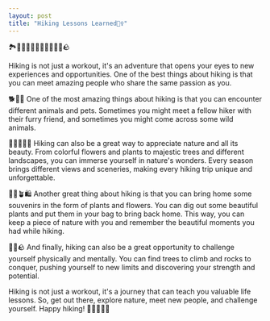 ```yaml
---
layout: post
title: "Hiking Lessons Learned🚶‍♀️"
---
```


🏞️🐶🚵‍♀️🚶‍♀️🌺🌳🍃🧗‍♀️🪨 

Hiking is not just a workout, it's an adventure that opens your eyes to new experiences and opportunities. One of the best things about hiking is that you can meet amazing people who share the same passion as you. 

🐕🐩🐾 One of the most amazing things about hiking is that you can encounter different animals and pets. Sometimes you might meet a fellow hiker with their furry friend, and sometimes you might come across some wild animals. 

🌸🌺🌼🌳🍂 Hiking can also be a great way to appreciate nature and all its beauty. From colorful flowers and plants to majestic trees and different landscapes, you can immerse yourself in nature's wonders. Every season brings different views and sceneries, making every hiking trip unique and unforgettable.

🌿🍃🪴🛍️ Another great thing about hiking is that you can bring home some souvenirs in the form of plants and flowers. You can dig out some beautiful plants and put them in your bag to bring back home. This way, you can keep a piece of nature with you and remember the beautiful moments you had while hiking.

🧗‍♀️🪨 And finally, hiking can also be a great opportunity to challenge yourself physically and mentally. You can find trees to climb and rocks to conquer, pushing yourself to new limits and discovering your strength and potential.

Hiking is not just a workout, it's a journey that can teach you valuable life lessons. So, get out there, explore nature, meet new people, and challenge yourself. Happy hiking! 🥾🏃‍♀️🏃‍♂️





